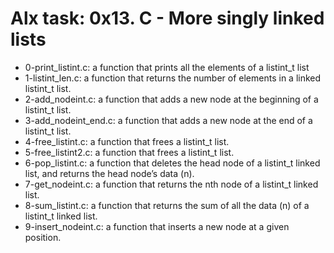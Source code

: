 # Alx task: 0x13. C - More singly linked lists

* 0-print_listint.c: a function that prints all the elements of a listint_t list
* 1-listint_len.c: a function that returns the number of elements in a linked listint_t list.
* 2-add_nodeint.c: a function that adds a new node at the beginning of a listint_t list.
* 3-add_nodeint_end.c: a function that adds a new node at the end of a listint_t list.
* 4-free_listint.c:  a function that frees a listint_t list.
* 5-free_listint2.c: a function that frees a listint_t list.
* 6-pop_listint.c: a function that deletes the head node of a listint_t linked list, and returns the head node’s data (n).
* 7-get_nodeint.c: a function that returns the nth node of a listint_t linked list.
* 8-sum_listint.c: a function that returns the sum of all the data (n) of a listint_t linked list.
* 9-insert_nodeint.c:  a function that inserts a new node at a given position.
